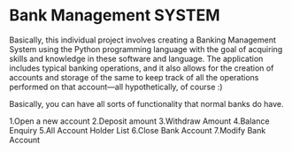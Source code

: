 # Bank Management SYSTEM
Basically, this individual project involves creating a Banking Management System using the Python programming language with the goal of acquiring skills and knowledge in these software and language. The application includes typical banking operations, and it also allows for the creation of accounts and storage of the same to keep track of all the operations performed on that account—all hypothetically, of course :)

Basically, you can have all sorts of functionality that normal banks do have.

1.Open a new account
2.Deposit amount
3.Withdraw Amount
4.Balance Enquiry
5.All Account Holder List
6.Close Bank Account
7.Modify Bank Account

